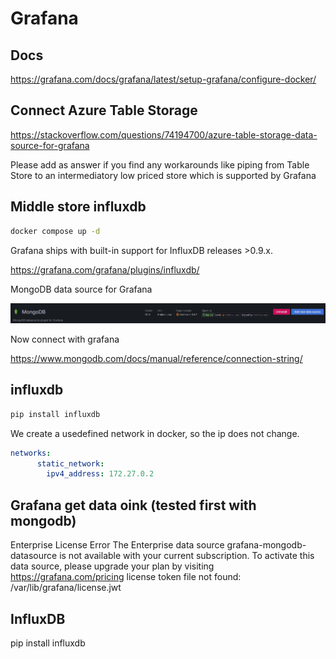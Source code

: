 # Grafana

## Docs

https://grafana.com/docs/grafana/latest/setup-grafana/configure-docker/

## Connect Azure Table Storage

https://stackoverflow.com/questions/74194700/azure-table-storage-data-source-for-grafana

Please add as answer if you find any workarounds like piping from Table Store to an intermediatory low priced store which is supported by Grafana

## Middle store influxdb

```bash
docker compose up -d
```

Grafana ships with built-in support for InfluxDB releases >0.9.x.

https://grafana.com/grafana/plugins/influxdb/

MongoDB data source for Grafana

![Mongodb](https://github.com/spawnmarvel/learning-docker/blob/main/prod-ish/grafana_mongo_py/images/mongdb.jpg)


Now connect with grafana

https://www.mongodb.com/docs/manual/reference/connection-string/

## influxdb

```bash
pip install influxdb

```
We create a usedefined network in docker, so the ip does not change.

```yml
networks:
      static_network:
        ipv4_address: 172.27.0.2
```

## Grafana get data oink (tested first with mongodb)

Enterprise License Error
The Enterprise data source grafana-mongodb-datasource is not available with your current subscription. To activate this data source, please upgrade your plan by visiting https://grafana.com/pricing
license token file not found: /var/lib/grafana/license.jwt

## InfluxDB

pip install influxdb










